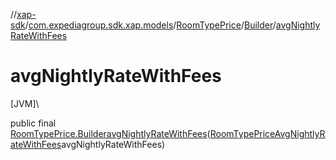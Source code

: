 //[xap-sdk](../../../../index.md)/[com.expediagroup.sdk.xap.models](../../index.md)/[RoomTypePrice](../index.md)/[Builder](index.md)/[avgNightlyRateWithFees](avg-nightly-rate-with-fees.md)

# avgNightlyRateWithFees

[JVM]\

public final [RoomTypePrice.Builder](index.md)[avgNightlyRateWithFees](avg-nightly-rate-with-fees.md)([RoomTypePriceAvgNightlyRateWithFees](../../-room-type-price-avg-nightly-rate-with-fees/index.md)avgNightlyRateWithFees)
